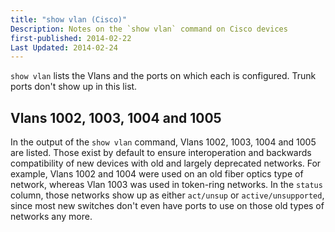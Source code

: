 ```yaml
---
title: "show vlan (Cisco)"
Description: Notes on the `show vlan` command on Cisco devices
first-published: 2014-02-22
Last Updated: 2014-02-24
---
```


`show vlan` lists the Vlans and the ports on which each is configured. 
Trunk ports don't show up in this list. 

Vlans 1002, 1003, 1004 and 1005
-------------------------------

In the output of the `show vlan` command, Vlans 1002, 1003, 1004 and 
1005 are listed. Those exist by default to ensure interoperation and 
backwards compatibility of new devices with old and largely deprecated 
networks. For example, Vlans 1002 and 1004 were used on an old fiber 
optics type of network, whereas Vlan 1003 was used in token-ring 
networks. In the `status` column, those networks show up as either 
`act/unsup` or `active/unsupported`, since most new switches don't even 
have ports to use on those old types of networks any more.
